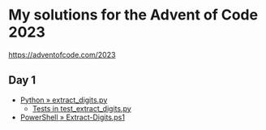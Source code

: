 # My solutions for the Advent of Code 2023

https://adventofcode.com/2023

## Day 1

- [Python » extract_digits.py](day01/extract_digits.py)
  - [Tests in test_extract_digits.py](day01/test_extract_digits.py)
- [PowerShell » Extract-Digits.ps1](day01/Extract-Digits.ps1)
